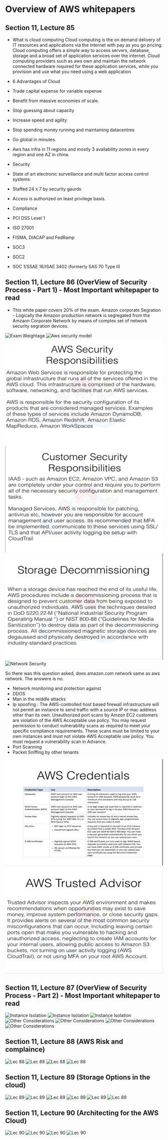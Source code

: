 # Overview of AWS whitepapers

## Section 11, Lecture 85

* What is cloud computing
 Cloud computing is the on demand delivery of IT resources and applications via the internet with pay as you go pricing. Cloud computing 
 offers a simple way to access servers, database, storage and a broad set of application services over the internet. Cloud computing 
 providers such as aws own and maintain the network connected hardware required for these application services, while you provision and 
 use what you need using a web application
 
 * 6 Advantages of Cloud
  * Trade capital expense for variable expense
  * Benefit from massive economies of scale.
  * Stop guessing about capacity
  * Increase speed and agility
  * Stop spending money running and maintaining datacentres
  * Go global in minutes.

* Aws has infra in 11 regions and mostly 3 availability zones in every region and one AZ in china.

* Security
 * State of art electronic surveillance and multi factor access control systems
 * Staffed 24 x 7 by security gaurds
 * Access is authorized on least privilege basis.

* Compliance
 * PCI DSS Level 1 
 * ISO 27001
 * FISMA, DIACAP and FedRamp
 * SOC3
 * SOC2
 * SOC 1/SSAE 16/ISAE 3402 (formerly SAS 70 Type II)
 
 ## Section 11, Lecture 86 (OverView of Security Process - Part 1) - Most Important whitepaper to read
 
 * This white paper covers 20% of the exam.
 Amazon corporate Segration - Logically the Amazon production network is segregated from the Amzaon Corporate 
 Network by means of complex set of network security segration devices.

![Exam Weightage](the-exam-weightage.jpg) 
![Aws security model](shared-security-model.jpg)
![Aws security responsibility](aws-sec-resp.jpg)
![Customer security responsibility](cust-sec-resp.jpg)
![Disk Commissioning](disk-decommissioning.jpg)
![Network Security](network-security.jpg)
 
 So there was this question asked, does amazon.com network same as aws network. The answere is no.
 
 * Network monitoring and protection against
  *  DDOS
  * Man in the middle attacks
  * Ip spoofing : The AWS-controlled host based firewall infrastructure will not permit an instance to send traffic with a source IP 
  or mac address other than its own.
   Unauthorized port scans by Amzon EC2 customers are violation of the AWS Acceptable use policy. You may request permission to conduct 
   vulnerability scans as required to meet your specific compliance requirements. These scans must be limited to your own instances and 
   must not violate AWS Acceptable use policy. You must request a vulnerability scan in Advance.
  * Port Scanning
  * Packet Sniffing by other tenants
  
 ![AWS Credentials](aws-credentials.jpg)
 ![AWS Trusted Advisor](aws-trusted-advisor.jpg)
   
## Section 11, Lecture 87 (OverView of Security Process - Part 2) - Most Important whitepaper to read

![Instance Isolation](instance-isolation.jpg)
![Instance Isolation](instance-isolation-2.jpg)
![Instance Isolation](instance-isolation-3.jpg)
![Other Considerations](other-considerations.jpg)
![Other Considerations](other-considerations-2.jpg)
![Other Considerations](other-considerations-3.jpg)
![Other Considerations](other-considerations-4.jpg)

## Section 11, Lecture 88 (AWS Risk and complaince)

![Lec 88](lec-88-1.jpg)
![Lec 88](lec-88-2.jpg)
![Lec 88](lec-88-3.jpg)
![Lec 88](lec-88-4.jpg)

## Section 11, Lecture 89 (Storage Options in the cloud)

![Lec 89](lec-89-1.jpg)
![Lec 89](lec-89-2.jpg)
![Lec 89](lec-89-3.jpg)
![Lec 89](lec-89-4.jpg)
![Lec 89](lec-89-5.jpg)
![Lec 89](lec-89-6.jpg)

## Section 11, Lecture 90 (Architecting for the AWS Cloud)

![Lec 90](lec-90-1.jpg)
![Lec 90](lec-90-2.jpg)
![Lec 90](lec-90-3.jpg)
![Lec 90](lec-90-4.jpg)

 
 


 
